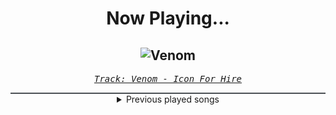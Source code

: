 <div align="center"> 
<h1>Now Playing...</h1>

![Venom](https://i.scdn.co/image/ab67616d00001e0281e43241726b9843a935f3ad)
--
_<samp><a href="https://open.spotify.com/track/4cQWvdxRi6IvEQBbgDveQI">Track: Venom - Icon For Hire</a></samp>_

<div style="border: 1px #4B5054 solid"></div>
<details>
  <summary>
    Previous played songs
  </summary>
  <table>
    <thead>
      <tr>
        <th>
          Artist
        </th>
        <th>
          Song
        </th>
        <th>
          Link
        </th>
      </tr>
    </thead>
    <tbody>
      <tr><td>Icon For Hire</td><td>Venom</td><td><a href="https://open.spotify.com/track/4cQWvdxRi6IvEQBbgDveQI">https://open.spotify.com/track/4cQWvdxRi6IvEQBbgDveQI</a></td></tr><tr><td>The Raven Age</td><td>Fleur de lis</td><td><a href="https://open.spotify.com/track/4uTEG0XN5AF7aZdSAuVkLX">https://open.spotify.com/track/4uTEG0XN5AF7aZdSAuVkLX</a></td></tr><tr><td>Northlane</td><td>Eclipse</td><td><a href="https://open.spotify.com/track/6h74TgEDZ4n25q6fxbqbjE">https://open.spotify.com/track/6h74TgEDZ4n25q6fxbqbjE</a></td></tr><tr><td>Tartalo Music</td><td>The Awakening of the Celts</td><td><a href="https://open.spotify.com/track/38fCCfSv3Lb2pBHoUqradg">https://open.spotify.com/track/38fCCfSv3Lb2pBHoUqradg</a></td></tr><tr><td>Insomnium</td><td>Valediction</td><td><a href="https://open.spotify.com/track/7znoEQomONf54m2Vg5ovVp">https://open.spotify.com/track/7znoEQomONf54m2Vg5ovVp</a></td></tr><tr><td>War Of Ages</td><td>Void</td><td><a href="https://open.spotify.com/track/4B9D9TfkNC5ml7iCe0LChb">https://open.spotify.com/track/4B9D9TfkNC5ml7iCe0LChb</a></td></tr><tr><td>Bad Wolves</td><td>Killing Me Slowly</td><td><a href="https://open.spotify.com/track/6E5gsJm3t0RqmiHBfUBaya">https://open.spotify.com/track/6E5gsJm3t0RqmiHBfUBaya</a></td></tr><tr><td>Fight The Fade</td><td>What’s Left</td><td><a href="https://open.spotify.com/track/2YZK4rjCmNRsswudMmz76D">https://open.spotify.com/track/2YZK4rjCmNRsswudMmz76D</a></td></tr><tr><td>Rain City Drive</td><td>Heavier</td><td><a href="https://open.spotify.com/track/6Ps8twA0kAJ1jSZzhvdBQI">https://open.spotify.com/track/6Ps8twA0kAJ1jSZzhvdBQI</a></td></tr><tr><td>(K)NoW_NAME</td><td>TBD</td><td><a href="https://open.spotify.com/track/1nEaayEdWvl8YtQwjUjaJW">https://open.spotify.com/track/1nEaayEdWvl8YtQwjUjaJW</a></td></tr><tr><td>Escape the Fate</td><td>H8 MY SELF</td><td><a href="https://open.spotify.com/track/3o3i8J3phhvFXOaH4wwjbT">https://open.spotify.com/track/3o3i8J3phhvFXOaH4wwjbT</a></td></tr><tr><td>From Fall to Spring</td><td>DRAW THE LINE</td><td><a href="https://open.spotify.com/track/4G6zHYpsK2uXnBZBtprK7u">https://open.spotify.com/track/4G6zHYpsK2uXnBZBtprK7u</a></td></tr><tr><td>Disturbed</td><td>Deceiver</td><td><a href="https://open.spotify.com/track/6TNWKMAgZLzB3dWgGjWuYl">https://open.spotify.com/track/6TNWKMAgZLzB3dWgGjWuYl</a></td></tr><tr><td>Disturbed</td><td>Inside the Fire</td><td><a href="https://open.spotify.com/track/5cxp9kjCFyJwzv3lzeX7ku">https://open.spotify.com/track/5cxp9kjCFyJwzv3lzeX7ku</a></td></tr><tr><td>Disturbed</td><td>Indestructible</td><td><a href="https://open.spotify.com/track/42ZVk59gT4tMlrZmd8Ijxf">https://open.spotify.com/track/42ZVk59gT4tMlrZmd8Ijxf</a></td></tr><tr><td>Jeremiah Kane</td><td>Never Back Down</td><td><a href="https://open.spotify.com/track/4UgBxzs7lDF1nIrNsGFm2v">https://open.spotify.com/track/4UgBxzs7lDF1nIrNsGFm2v</a></td></tr><tr><td>Fury Weekend</td><td>Black To The Future</td><td><a href="https://open.spotify.com/track/3RZZ8KnNq63Isfqo67KI4W">https://open.spotify.com/track/3RZZ8KnNq63Isfqo67KI4W</a></td></tr><tr><td>Cassetter</td><td>Till The End - Wice Remix</td><td><a href="https://open.spotify.com/track/4hjArrRIBKCc3ubbVfdZfU">https://open.spotify.com/track/4hjArrRIBKCc3ubbVfdZfU</a></td></tr><tr><td>Bury Tomorrow</td><td>Choke</td><td><a href="https://open.spotify.com/track/2KGCOtaTbNIbwrxS0a2UMv">https://open.spotify.com/track/2KGCOtaTbNIbwrxS0a2UMv</a></td></tr><tr><td>SLAVES</td><td>True Colors</td><td><a href="https://open.spotify.com/track/0KsAoydnR06mSbOn8d3geR">https://open.spotify.com/track/0KsAoydnR06mSbOn8d3geR</a></td></tr>
    </tbody>
  </table>
</details>

</div>
